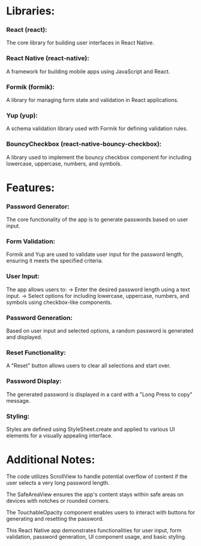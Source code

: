 # Libraries:

### React (react): 
The core library for building user interfaces in React Native.
### React Native (react-native): 
A framework for building mobile apps using JavaScript and React.
### Formik (formik): 
A library for managing form state and validation in React applications.
### Yup (yup):
A schema validation library used with Formik for defining validation rules.
### BouncyCheckbox (react-native-bouncy-checkbox): 
A library used to implement the bouncy checkbox component for including lowercase, uppercase, numbers, and symbols.


# Features:

### Password Generator: 
The core functionality of the app is to generate passwords based on user input.
### Form Validation: 
Formik and Yup are used to validate user input for the password length, ensuring it meets the specified criteria.
### User Input: 
The app allows users to:
-> Enter the desired password length using a text input.
-> Select options for including lowercase, uppercase, numbers, and symbols using checkbox-like components.
### Password Generation: 
Based on user input and selected options, a random password is generated and displayed.
### Reset Functionality:
A "Reset" button allows users to clear all selections and start over.
### Password Display: 
The generated password is displayed in a card with a "Long Press to copy" message.
### Styling: 
Styles are defined using StyleSheet.create and applied to various UI elements for a visually appealing interface.


# Additional Notes:

The code utilizes ScrollView to handle potential overflow of content if the user selects a very long password length.

The SafeAreaView ensures the app's content stays within safe areas on devices with notches or rounded corners.

The TouchableOpacity component enables users to interact with buttons for generating and resetting the password.

This React Native app demonstrates functionalities for user input, form validation, password generation, UI component usage, and basic styling.



